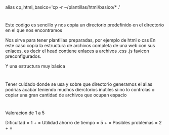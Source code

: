 # ##########################

alias cp_html_basico='cp -r ~/plantillas/html/basico/* .'

# #######################

Este codigo es sencillo y nos copia un directorio predefinido en el
directorio en el que nos encontramos

Nos sirve para tener plantillas preparadas, por ejemplo de html o css
En este caso copia la estructura de archivos completa de una web con sus
enlaces, es decir el head contiene enlaces a archivos .css .js favicon 
preconfigurados.

Y una estructura muy básica

 
 # ########################
 
Tener cuidado donde se usa y sobre que directorio generamos el alias
podrías acabar teniendo muchos dierctorios inutiles si no lo controlas
o copiar una gran cantidad de archivos que ocupan espacio



# #####################
Valoracion de 1 a 5

Dificultad = 1 + =
Utilidad ahorro de tiempo = 5 + =
Posibles problemas = 2 + =
 

 # ##################
 
 
